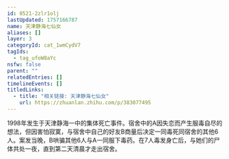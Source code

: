 ```yaml
---
id: 0521-2zlr1olj
lastUpdated: 1757166787
name: 天津静海七仙女
aliases: []
layer: 3
categoryId: cat_1wmCydV7
tagIds:
  - tag_ufoW8aYc
nsfw: false
parent: ""
relatedEntries: []
timelineEvents: []
titledLinks:
  - title: "相关链接: 天津静海七仙女"
    url: https://zhuanlan.zhihu.com/p/383077495
---
```


1998年发生于天津静海一中的集体死亡事件。宿舍中的A因失恋而产生服毒自尽的想法，但因害怕寂寞，与宿舍中自己的好友B商量后决定一同毒死同宿舍的其他6人。案发当晚，B哄骗其他6人与A一同服下毒药。在7人毒发身亡后，与她们的尸体共处一夜，直到第二天清晨才走出宿舍。